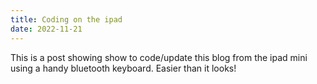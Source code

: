 ```yaml
---
title: Coding on the ipad
date: 2022-11-21
---
```


This is a post showing show to code/update this blog from the ipad mini using a handy bluetooth keyboard. Easier than it looks!